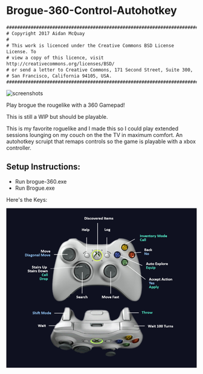 # Brogue-360-Control-Autohotkey

    ##############################################################################
    # Copyright 2017 Aidan McQuay
    #
    # This work is licenced under the Creative Commons BSD License License. To
    # view a copy of this licence, visit http://creativecommons.org/licenses/BSD/
    # or send a letter to Creative Commons, 171 Second Street, Suite 300,
    # San Francisco, California 94105, USA.
    ##############################################################################

![screenshots](https://i.imgur.com/xTgRutu.jpg)

Play brogue the rougelike with a 360 Gamepad!

This is still a WIP but should be playable. 

This is my favorite roguelike and I made this so I could play extended sessions lounging on my couch on the the TV in maximum comfort. An autohotkey scruipt that remaps controls so the game is playable with a xbox controller. 

Setup Instructions:
---------------------
* Run brogue-360.exe
* Run Brogue.exe

Here's the Keys:

![screenshots](https://raw.githubusercontent.com/openist/Brogue-360-Control-Autohotkey/master/brogue.png)
